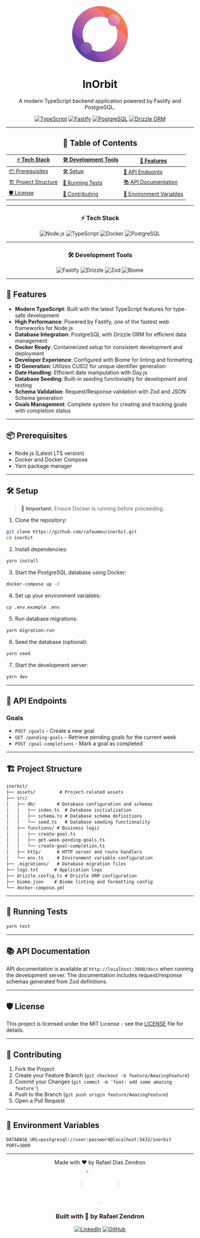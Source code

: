 <div align="center">

<img src="assets/logo.svg" alt="InOrbit Logo" width="150" height="150" />

# InOrbit

A modern TypeScript backend application powered by Fastify and PostgreSQL.

[![TypeScript](https://img.shields.io/badge/TypeScript-5.0-blue.svg)](https://www.typescriptlang.org/)
[![Fastify](https://img.shields.io/badge/Fastify-Latest-green.svg)](https://www.fastify.io/)
[![PostgreSQL](https://img.shields.io/badge/PostgreSQL-Latest-blue.svg)](https://www.postgresql.org/)
[![Drizzle ORM](https://img.shields.io/badge/Drizzle_ORM-Latest-orange.svg)](https://orm.drizzle.team/)

---

## 📖 Table of Contents

| [⚡ Tech Stack](#⚡-tech-stack) | [🛠 Development Tools](#🛠-development-tools) | [🚀 Features](#🚀-features) |
|--------------------------------|-----------------------------------------------|----------------------------|
| [📦 Prerequisites](#📦-prerequisites) | [🛠️ Setup](#🛠️-setup) | [🎯 API Endpoints](#🎯-api-endpoints) |
| [🏗️ Project Structure](#🏗️-project-structure) | [🧪 Running Tests](#🧪-running-tests) | [📚 API Documentation](#📚-api-documentation) |
| [🛡️ License](#🛡️-license) | [🤝 Contributing](#🤝-contributing) | [🔧 Environment Variables](#🔧-environment-variables) |

---

### ⚡ Tech Stack

![Node.js](https://img.shields.io/badge/Node.js-339933?style=for-the-badge&logo=nodedotjs&logoColor=white)
![TypeScript](https://img.shields.io/badge/TypeScript-007ACC?style=for-the-badge&logo=typescript&logoColor=white)
![Docker](https://img.shields.io/badge/Docker-2CA5E0?style=for-the-badge&logo=docker&logoColor=white)
![PostgreSQL](https://img.shields.io/badge/PostgreSQL-316192?style=for-the-badge&logo=postgresql&logoColor=white)

---

### 🛠 Development Tools

![Fastify](https://img.shields.io/badge/fastify-202020?style=for-the-badge&logo=fastify&logoColor=white)
![Drizzle](https://img.shields.io/badge/Drizzle_ORM-4053D6?style=for-the-badge&logo=data:image/svg+xml;base64,PHN2Z)
![Zod](https://img.shields.io/badge/Zod-3E67B1?style=for-the-badge&logo=zod&logoColor=white)
![Biome](https://img.shields.io/badge/Biome-60A5FA?style=for-the-badge&logo=biome&logoColor=white)

---
</div>

## 🚀 Features

- **Modern TypeScript**: Built with the latest TypeScript features for type-safe development
- **High Performance**: Powered by Fastify, one of the fastest web frameworks for Node.js
- **Database Integration**: PostgreSQL with Drizzle ORM for efficient data management
- **Docker Ready**: Containerized setup for consistent development and deployment
- **Developer Experience**: Configured with Biome for linting and formatting
- **ID Generation**: Utilizes CUID2 for unique identifier generation
- **Date Handling**: Efficient date manipulation with Day.js
- **Database Seeding**: Built-in seeding functionality for development and testing
- **Schema Validation**: Request/Response validation with Zod and JSON Schema generation
- **Goals Management**: Complete system for creating and tracking goals with completion status

---

## 📦 Prerequisites

- Node.js (Latest LTS version)
- Docker and Docker Compose
- Yarn package manager

---

## 🛠️ Setup

> 🚨 **Important:** Ensure Docker is running before proceeding.

1. Clone the repository:

```bash
git clone https://github.com/rafaumeu/inorbit.git
cd inorbit
```

2. Install dependencies:

```bash
yarn install
```

3. Start the PostgreSQL database using Docker:

```bash
docker-compose up -d
```

4. Set up your environment variables:

```bash
cp .env.example .env
```

5. Run database migrations:

```bash
yarn migration:run
```

6. Seed the database (optional):

```bash
yarn seed
```

7. Start the development server:

```bash
yarn dev
```

---

## 🎯 API Endpoints

### Goals

- `POST /goals` - Create a new goal
- `GET /pending-goals` - Retrieve pending goals for the current week
- `POST /goal-completions` - Mark a goal as completed

---

## 🏗️ Project Structure

```
inorbit/
├── assets/         # Project-related assets
├── src/
│   ├── db/        # Database configuration and schemas
│   │   ├── index.ts  # Database initialization
│   │   ├── schema.ts # Database schema definitions
│   │   └── seed.ts   # Database seeding functionality
│   ├── functions/ # Business logic
│   │   ├── create-goal.ts
│   │   ├── get-week-pending-goals.ts
│   │   └── create-goal-completion.ts
│   ├── http/      # HTTP server and route handlers
│   └── env.ts     # Environment variable configuration
├── .migrations/   # Database migration files
├── logs.txt      # Application logs
├── drizzle.config.ts # Drizzle ORM configuration
├── biome.json    # Biome linting and formatting config
└── docker-compose.yml
```

---

## 🧪 Running Tests

```bash
yarn test
```

---

## 📚 API Documentation

API documentation is available at `http://localhost:3000/docs` when running the development server. The documentation includes request/response schemas generated from Zod definitions.

---

## 🛡️ License

This project is licensed under the MIT License - see the [LICENSE](LICENSE) file for details.

---

## 🤝 Contributing

1. Fork the Project
2. Create your Feature Branch (`git checkout -b feature/AmazingFeature`)
3. Commit your Changes (`git commit -m 'feat: add some amazing feature'`)
4. Push to the Branch (`git push origin feature/AmazingFeature`)
5. Open a Pull Request

---

## 🔧 Environment Variables

```env
DATABASE_URL=postgresql://user:password@localhost:5432/inorbit
PORT=3000
```

---

<div align="center">
Made with ❤️ by Rafael Dias Zendron
</div>

<div align="center">
<img src="https://github.com/rafaumeu.png" width="100" height="100" style="border-radius: 50%;">

### Built with 💜 by Rafael Zendron

[![LinkedIn](https://img.shields.io/badge/LinkedIn-0077B5?style=for-the-badge&logo=linkedin&logoColor=white)](https://www.linkedin.com/in/rafael-dias-zendron-528290132/)
[![GitHub](https://img.shields.io/badge/GitHub-100000?style=for-the-badge&logo=github&logoColor=white)](https://github.com/rafaumeu)

</div>
